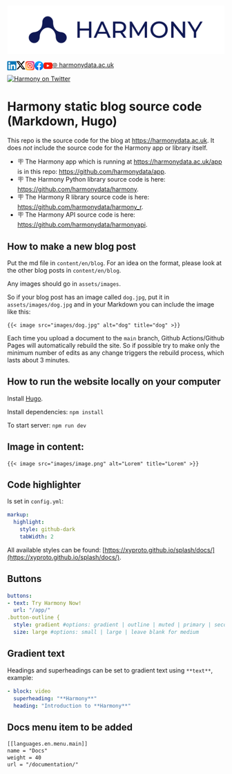 ![The Harmony Project logo](https://raw.githubusercontent.com/harmonydata/brand/main/Logo/PNG/%D0%BB%D0%BE%D0%B3%D0%BE%20%D1%84%D1%83%D0%BB-05.png)

<a href="https://harmonydata.ac.uk"><span align="left">🌐 harmonydata.ac.uk</span></a>
<a href="https://www.linkedin.com/company/harmonydata"><img align="left" src="https://raw.githubusercontent.com//harmonydata/.github/main/profile/linkedin.svg" alt="Harmony | LinkedIn" width="21px"/></a>
<a href="https://twitter.com/harmony_data"><img align="left" src="https://raw.githubusercontent.com//harmonydata/.github/main/profile/x.svg" alt="Harmony | X" width="21px"/></a>
<a href="https://www.instagram.com/harmonydata/"><img align="left" src="https://raw.githubusercontent.com//harmonydata/.github/main/profile/instagram.svg" alt="Harmony | Instagram" width="21px"/></a>
<a href="https://www.facebook.com/people/Harmony-Project/100086772661697/"><img align="left" src="https://raw.githubusercontent.com//harmonydata/.github/main/profile/fb.svg" alt="Harmony | Facebook" width="21px"/></a>
<a href="https://www.youtube.com/channel/UCraLlfBr0jXwap41oQ763OQ"><img align="left" src="https://raw.githubusercontent.com//harmonydata/.github/main/profile/yt.svg" alt="Harmony | YouTube" width="21px"/></a>

 [![Harmony on Twitter](https://img.shields.io/twitter/follow/harmony_data.svg?style=social&label=Follow)](https://twitter.com/harmony_data) 
 
# Harmony static blog source code (Markdown, Hugo)

This repo is the source code for the blog at https://harmonydata.ac.uk. It does *not* include the source code for the Harmony app or library itself.

* 🪧 The Harmony app which is running at https://harmonydata.ac.uk/app is in this repo: https://github.com/harmonydata/app.
* 🪧 The Harmony Python library source code is here: https://github.com/harmonydata/harmony.
* 🪧 The Harmony R library source code is here: https://github.com/harmonydata/harmony_r.
* 🪧 The Harmony API source code is here: https://github.com/harmonydata/harmonyapi.

## How to make a new blog post

Put the md file in `content/en/blog`. For an idea on the format, please look at the other blog posts in `content/en/blog`.

Any images should go in `assets/images`.

So if your blog post has an image called `dog.jpg`, put it in `assets/images/dog.jpg` and in your Markdown you can include the image like this:

```
{{< image src="images/dog.jpg" alt="dog" title="dog" >}}
```

Each time you upload a document to the `main` branch, Github Actions/Github Pages will automatically rebuild the site. So if possible try to make only the minimum number of edits as any change triggers the rebuild process, which lasts about 3 minutes. 


## How to run the website locally on your computer

Install [Hugo](https://gohugo.io/installation/).

Install dependencies:
`npm install`

To start server: 
`npm run dev`

## Image in content:
```
{{< image src="images/image.png" alt="Lorem" title="Lorem" >}}
```
## Code highlighter
Is set in `config.yml`:

```yaml
markup:
  highlight:
    style: github-dark
    tabWidth: 2
```
All available styles can be found: [https://xyproto.github.io/splash/docs/](https://xyproto.github.io/splash/docs/).

## Buttons
```yaml
buttons:
- text: Try Harmony Now!
  url: "/app/"
.button-outline {
  style: gradient #options: gradient | outline | muted | primary | secondary
  size: large #options: small | large | leave blank for medium
```

## Gradient text
Headings and superheadings can be set to gradient text using `**text**`, example:
```yaml
- block: video
  superheading: "**Harmony**"
  heading: "Introduction to **Harmony**"

```


## Docs menu item to be added
```
[[languages.en.menu.main]]
name = "Docs"
weight = 40
url = "/documentation/"
```

